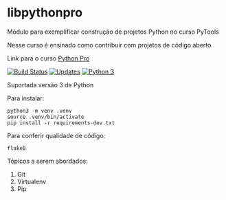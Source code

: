 # libpythonpro
Módulo para exemplificar construção de projetos Python no curso PyTools

Nesse curso é ensinado como contribuir com projetos de código aberto

Link para o curso [Python Pro](https://www.python.pro.br/)

[![Build Status](https://travis-ci.org/paulobueno/libpythonpro.svg?branch=master)](https://travis-ci.org/paulobueno/libpythonpro)
[![Updates](https://pyup.io/repos/github/paulobueno/libpythonpro/shield.svg)](https://pyup.io/repos/github/paulobueno/libpythonpro/)
[![Python 3](https://pyup.io/repos/github/paulobueno/libpythonpro/python-3-shield.svg)](https://pyup.io/repos/github/paulobueno/libpythonpro/)

Suportada versão 3 de Python

Para instalar:

```console
python3 -m venv .venv
source .venv/bin/activate
pip install -r requirements-dev.txt
```

Para conferir qualidade de código:

```console
flake8

```

Tópicos a serem abordados:
 1. Git
 2. Virtualenv
 3. Pip